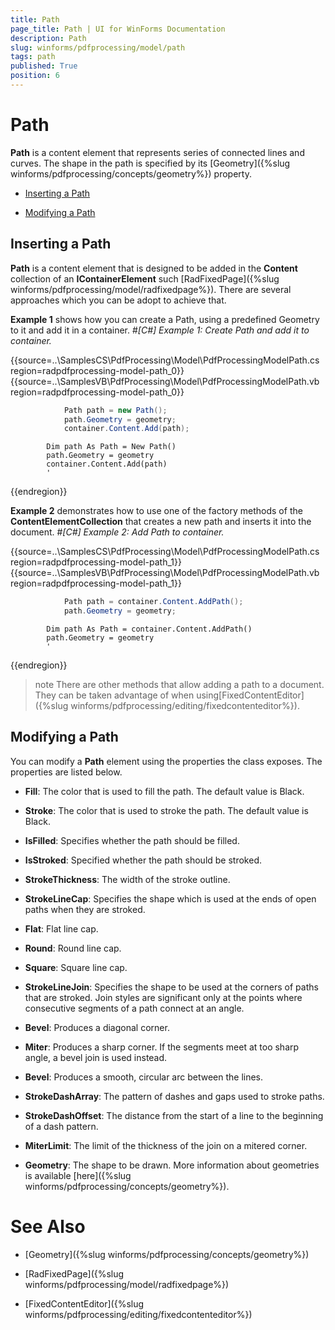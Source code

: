 ```yaml
---
title: Path
page_title: Path | UI for WinForms Documentation
description: Path
slug: winforms/pdfprocessing/model/path
tags: path
published: True
position: 6
---
```


# Path



__Path__ is a content element that represents series of connected lines and curves. The shape in the path is specified by its [Geometry]({%slug winforms/pdfprocessing/concepts/geometry%}) property.
      

* [Inserting a Path](#inserting-a-path)

* [Modifying a Path](#modifying-a-path)

## Inserting a Path

__Path__ is a content element that is designed to be added in the __Content__ collection of an __IContainerElement__ such [RadFixedPage]({%slug winforms/pdfprocessing/model/radfixedpage%}). There are several approaches which you can be adopt to achieve that.
        

__Example 1__ shows how you can create a Path, using a predefined Geometry to it and add it in a container.
        #_[C#] Example 1: Create Path and add it to container._

	



{{source=..\SamplesCS\PdfProcessing\Model\PdfProcessingModelPath.cs region=radpdfprocessing-model-path_0}} 
{{source=..\SamplesVB\PdfProcessing\Model\PdfProcessingModelPath.vb region=radpdfprocessing-model-path_0}} 

````C#
            Path path = new Path();
            path.Geometry = geometry;
            container.Content.Add(path);
````
````VB.NET
        Dim path As Path = New Path()
        path.Geometry = geometry
        container.Content.Add(path)
        '
````

{{endregion}} 




__Example 2__ demonstrates how to use one of the factory methods of the __ContentElementCollection__ that creates a new path and inserts it into the document.
        #_[C#] Example 2: Add Path to container._

	



{{source=..\SamplesCS\PdfProcessing\Model\PdfProcessingModelPath.cs region=radpdfprocessing-model-path_1}} 
{{source=..\SamplesVB\PdfProcessing\Model\PdfProcessingModelPath.vb region=radpdfprocessing-model-path_1}} 

````C#
            Path path = container.Content.AddPath();
            path.Geometry = geometry;
````
````VB.NET
        Dim path As Path = container.Content.AddPath()
        path.Geometry = geometry
        '
````

{{endregion}} 




>note There are other methods that allow adding a path to a document. They can be taken advantage of when using[FixedContentEditor]({%slug winforms/pdfprocessing/editing/fixedcontenteditor%}).
>


## Modifying a Path

You can modify a __Path__ element using the properties the class exposes. The properties are listed below.
        

* __Fill__: The color that is used to fill the path. The default value is Black.
            

* __Stroke__: The color that is used to stroke the path. The default value is Black.
            

* __IsFilled__: Specifies whether the path should be filled.
            

* __IsStroked__: Specified whether the path should be stroked.
            

* __StrokeThickness__: The width of the stroke outline.
            

* __StrokeLineCap__: Specifies the shape which is used at the ends of open paths when they are stroked.
            

* __Flat__: Flat line cap.
                

* __Round__: Round line cap.
                

* __Square__: Square line cap.
                

* __StrokeLineJoin__: Specifies the shape to be used at the corners of paths that are stroked. Join styles are significant only at the points where consecutive segments of a path connect at an angle.
            

* __Bevel__: Produces a diagonal corner.
                

* __Miter__: Produces a sharp corner. If the segments meet at too sharp angle, a bevel join is used instead.
                

* __Bevel__: Produces a smooth, circular arc between the lines.
                

* __StrokeDashArray__: The pattern of dashes and gaps used to stroke paths.
            

* __StrokeDashOffset__: The distance from the start of a line to the beginning of a dash pattern.
            

* __MiterLimit__: The limit of the thickness of the join on a mitered corner.
            

* __Geometry__: The shape to be drawn. More information about geometries is available [here]({%slug winforms/pdfprocessing/concepts/geometry%}).
            

# See Also

 * [Geometry]({%slug winforms/pdfprocessing/concepts/geometry%})

 * [RadFixedPage]({%slug winforms/pdfprocessing/model/radfixedpage%})

 * [FixedContentEditor]({%slug winforms/pdfprocessing/editing/fixedcontenteditor%})
